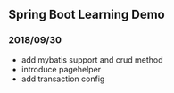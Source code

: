 ## Spring Boot Learning Demo

### 2018/09/30
- add mybatis support and crud method
- introduce pagehelper
- add transaction config
